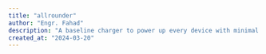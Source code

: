 ```yaml
---
title: "allrounder"
author: "Engr. Fahad"
description: "A baseline charger to power up every device with minimal customization"
created_at: "2024-03-20"
---
```

